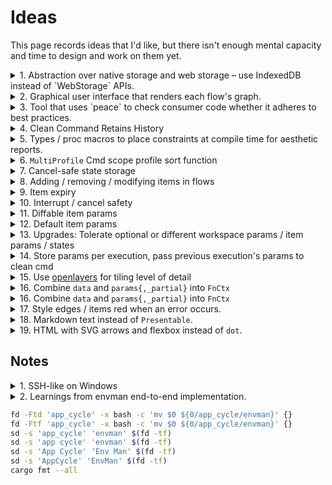 # Ideas

This page records ideas that I'd like, but there isn't enough mental capacity and time to design and work on them yet.

<details>
<summary>1. Abstraction over native storage and web storage &ndash; use IndexedDB instead of `WebStorage` APIs.</summary>
<div>
</div>
</details>

<details>
<summary>2. Graphical user interface that renders each flow's graph.</summary>
<div>

1. Each item is a node.
2. User can select which nodes to run &ndash; these may be a subset of the flow.
3. User can select beginning and ending nodes &ndash; and these can be in reverse order.

    <!--  -->

**Note:** Graphviz is compiled to WASM and published by [hpcc-systems/hpcc-js-wasm](https://github.com/hpcc-systems/hpcc-js-wasm). May be able to use that to render.

[graphviz-visual-editor](https://github.com/magjac/graphviz-visual-editor) is a library that allows basic editing of a graphviz graph. It's not yet developed to a point that is intuitive for users.

</div>
</details>

<details>
<summary>3. Tool that uses `peace` to check consumer code whether it adheres to best practices.</summary>
<div>
</div>
</details>
<details>
<summary>4. Clean Command Retains History</summary>
<div>

End users may want to see what was previously deployed.

If we retain a `${profile}/.history` directory with all previous execution information, it allows:

* Re-attempting clean up.
* Reporting on what was cleaned up.
* Computing costs of all executions

Perhaps we should make the API be, on `visit`, return a list of identifiers for things to clean up.

</div>
</details>
<details>
<summary>5. Types / proc macros to place constraints at compile time for aesthetic reports.</summary>
<div>

* short summary sentences
* 2 ~ 3 sentence paragraphs / word limit


```rust
/// An ID
#[derive(Clone, Debug, PartialEq, Eq)]
pub struct Id<'s>(Cow<'s, str>);

/// Single line description, hard limit of 200 characters.
#[derive(Clone, Debug, PartialEq, Eq)]
pub struct DescShort<'s>(Cow<'s, str>);
```

</div>
</details>
<details>
<summary>6. <code>MultiProfile</code> Cmd scope profile sort function</summary>
<div>

Users may want to sort profiles in the profile directory differently to their alphabetical / lexicographical sorting.

This may be dependent on profile params &ndash; sort env based on env type, last execution time &ndash; profile history.

</div>
</details>

<details>
<summary>7. Cancel-safe state storage</summary>
<div>

When a step ensure does multiple writes, there is a possibility of not all of those writes occur during execution:

* user interrupts the execution.
* internet connection drops.
* machine loses power.

In the last case, we cannot safely write state to disk, so a `StateCurrent` discover is needed to bring `StatesCurrentStored` up to date. However, the previous two cases, it is possible for `Item`s to return `State` that has been partially ensured, without making any further outgoing calls -- i.e. infer `StatesEnsured` based on the successful writes so far.

Note that this places a burden on the `Item` implementor to return the partial state ensured (which may conflict with keeping the `State` simple), as well as make the `ApplyFns::exec` return value more complex.

The trade off may not be worthwhile.

</div>
</details>

<details>
<summary>8. Adding / removing / modifying items in flows</summary>
<div>

Implementors may add/remove/modify items in flows.

Peace needs to be designed such that these changes do not cause already-existent flows to not be loadable, i.e. when:

* `states_*.yaml` contains state for which a step no longer exists in the flow.
* `states_*.yaml` does not contain state for a step that is newly added to the flow.
* `states_*.yaml` contains state whose fields are different to a new version of a step.

    This one can be addressed by having `State` be an enum, with versioned variants.

Also see 14.

</div>
</details>

<details>
<summary>9. Item expiry</summary>
<div>

For items that cost, it is useful to have an expiry time that causes it to be deleted.

* This would have to be supported by the service that hosts the item.
* There should be a way to notify the user of items that are about to expire.
* There should also be a way to extend the item expiry times easily.

</div>
</details>

<details>
<summary>10. Interrupt / cancel safety</summary>
<div>

The [`tokio-graceful-shutdown`] library can be used to introduce interrupt safety into item executions. This is particularly useful for write functions.

See the [`is_shutdown_requested`] method in particular.

[`tokio-graceful-shutdown`]: https://github.com/Finomnis/tokio-graceful-shutdown
[`is_shutdown_requested`]: https://docs.rs/tokio-graceful-shutdown/latest/tokio_graceful_shutdown/struct.SubsystemHandle.html#method.is_shutdown_requested

</div>
</details>

<details>
<summary>11. Diffable item params</summary>
<div>

`DiffCmd` originally was written to diff the current and goal states. However, with the second use case of "diff states between two profiles", it is also apparent that other related functionality is useful:

* Diff profile params / flow params.
* Diff item params between profiles for a given flow.

Because of diffable params, and [#94], the `Item` should likely have:

* `type Params: ItemParams + Serialize + DeserializeOwned`.
* feature gated `fn item_params_diff(..)`.

`fn item_params_diff(..)` should likely have a similar signature to `fn state_diff(..)`, whereby if one uses  `XData<'_>`, the other should as well for consistency:

* For `MultiProfileSingleFlow` commands, a diff for item params which contains a referential value (e.g. "use the `some_predecessor.ip_address()`") may(?) need information about `some_predecessor` through `Resources` / `Data`.

We should work out the design of that before settling on what `state_diff` and `item_params_diff`'s function parameters will be. See **Design Thoughts** on [#94] for how it may look like.

</div>
</details>

<details>
<summary>12. Default item params</summary>
<div>

An `Item`'s params may not necessarily be mandatory. From the `Params` type (and corresponding trait), Peace may:

* Insert default param values, if the `Item` implementor provides a default
* Still make the params required if there is no default.
* Provide a way for `ParamsSpec` for each field to be the default, or a mapping function.

</div>
</details>

<details>
<summary>13. Upgrades: Tolerate optional or different workspace params / item params / states</summary>
<div>

When new workspace params are added, or new items are added to a flow, existing `*_params.yaml`, `item_params.yaml`, and `states_*.yaml` may not contain values for those newly added params / items.

Automation software should be able to:

* Work with missing parameters.
* Work with changed parameter types.

When workspace params / items are removed from a flow, leftover params / state are no longer used. However, we may want to do one of:

* Notify the user to clean up unused params
* Peace should ignore it
* Inform the automator to still register the item, so that old execution may be loaded.

</div>
</details>

<details>
<summary>14. Store params per execution, pass previous execution's params to clean cmd</summary>
<div>

Instead of requiring `Item::State` to store the params used when applied, maybe we should store the params used in the last ensure alongside that item's state.

Users are concerned with the current state of the item. They also may be concerned with the parameters used to produce that state. Requiring item implementors to store paths / IP addresses within the state that has been ensured feels like unnecessary duplication.

However, when comparing diffs, we would hope either:

* The params used to discover the current and goal states are the same, or
* The "params and states" pairs are both compared.

Also:

* `apply_check` needs to have both the old and new params to determine whether apply needs to be executed.
* `State` as the output API, should not necessarily include params.
* When parameters change, and an apply is interrupted, then we may have earlier items using the new parameters, and later items still on the previous parameters. More complicated still, is if parameters change *in the middle of an interruption*, and re-applied.

Perhaps there should be a `(dest_parameters, Item::State)` current state, and a `(src_parameters, Item::State)` goal state. That makes sense for file downloads if we care about cleaning up the previous `dest_path`, to move a file to the new `dest_path`.

Or, all dest parameters should be in `Item::State`, because that's what's needed to know if something needs to change.

Another thought:

`states_*.yaml` should store this per item:

* params used for apply
* values resolved for those params
* current state

Also see 8.

</div>
</details>

<details>
<summary>15. Use <a href="https://openlayers.org/">openlayers</a> for tiling level of detail</summary>
<div>

Generate dot diagram using graphviz with full resolution, and then convert to tiles, then display different styling depending on the state of each item.

</div>
</details>

<details>
<summary>16. Combine <code>data</code> and <code>params{,_partial}</code> into <code>FnCtx</code></summary>
<div>

`Item` functions take in `FnCtx`, `data`, and item `params` as separate arguments.

This was done to:

* Reduce the additional layer to get `Item::Params`, or `Item::ParamsPartial`.
* Avoid progress sender from being passed in to function that didn't need it.

However, functions don't necessarily need runtime `fn_ctx` or `data`, making it noise in the signature.

Should we combine all 3 into `FnCtx`? It would make `FnCtx` type parameterized over `Params` and `ParamsPartial`.

</div>
</details>

<details>
<summary>16. Combine <code>data</code> and <code>params{,_partial}</code> into <code>FnCtx</code></summary>
<div>

`Item` functions take in `FnCtx`, `data`, and item `params` as separate arguments.

This was done to:

* Reduce the additional layer to get `Item::Params`, or `Item::ParamsPartial`.
* Avoid progress sender from being passed in to function that didn't need it.

However, functions don't necessarily need runtime `fn_ctx` or `data`, making it noise in the signature.

Should we combine all 3 into `FnCtx`? It would make `FnCtx` type parameterized over `Params` and `ParamsPartial`.

</div>
</details>

<details>
<summary>17. Style edges / items red when an error occurs.</summary>
<div>

When we hit an error, can we go through parameters / states to determine whether the error is to do with a step itself, or a link between the item and its predecessor?

Then style that link red.

</div>
</details>

<details>
<summary>18. Markdown text instead of <code>Presentable</code>.</summary>
<div>

Instead of requiring developers to `impl Presentable for` all the different types that use, and use different `Presentable` methods, we could require them to implement `Display`, using a markdown string.

Then, for different `OutputWrite` implementations, we would do something like this:

* `CliOutput`: `syntect` highlight things.
* `WebiOutput`: Use commonmark to generate HTML elements, and with 19, use that as part of each item node's content.

</div>
</details>

<details>
<summary>19. HTML with SVG arrows and flexbox instead of <code>dot</code>.</summary>
<div>

Instead of using `dot`, we just use flexbox and generate arrows between HTML `div`s.

This trades 

</div>
</details>


## Notes

<details>
<summary>1. SSH-like on Windows</summary>
<div>

* psexec
* [Windows powershell and WinRM](https://stackoverflow.com/questions/10237083/how-to-programmatically-remotely-execute-a-program-in-ec2-windows-instance/13284313#13284313)

</div>
</details>

<details>
<summary>2. Learnings from envman end-to-end implementation.</summary>
<div>

1. Referential lookup of values in state / item params. ([#94])
2. AWS SDK is not WASM ready -- includes `mio` unconditionally through `tokio` (calls UDP). ([aws-sdk-rust#59])
3. AWS SDK does not always include error detail -- S3 `head_object`. ([aws-sdk-rust#227])
4. Progress output should enable-able for state current / goal discover / clean functions.
5. Flow params are annoying to register every time we add another item. Maybe split end user provided params from item params.
6. Blank item needs a lot of rework to be easier to implement a step. ([67], [#96])
7. For `ApplyCmd`, collect `StateCurrent`, `StateGoal`, `StateDiff` in execution report.
8. AWS errors' `code` and `message` should be shown to the user.
9. Progress limit should not be returned in `ApplyFns::check`, but sent through `progress_sender.limit(ProgressLimit)`. This simplifies `check`, and allows state current/goal discovery to set the limits easily.
10. Consolidate `StatesDiscoverCmd` and `ApplyCmd`, so the outcome of a command is generic. Maybe use a trait and structs, instead of enum variants and hardcoded inlined functions, so that it is extendable.
11. Add an `ListKeysAligned` presentable type so `Presenter`s can align keys of a list dynamically.
12. Remove the `peace_cfg::State` type.
13. Contextual presentable strings, for states and diffs.

    What command is this called for:

    - state current: "is .."
    - goal state: "should be .."
    - diff between current and goal: "will change from .. to .."
    - diff between current and cleaned: "will change from .. to .."
    - diff between two profiles' current states: : "left is .., right is .."

    Maybe we don't burden the presenter implementation, but Peace will insert the contextual words

14. Easy API functions for diffing -- current vs goal, between profiles' current states.
15. What about diffing states of different state versions?

    Maybe this is already taken care of -- `state_diff` is already passed in both `State`s, so implementors had to manage it already.


[#67]: https://github.com/azriel91/peace/issues/67
[#94]: https://github.com/azriel91/peace/issues/94
[#96]: https://github.com/azriel91/peace/issues/96
[aws-sdk-rust#59]: https://github.com/awslabs/aws-sdk-rust/issues/59
[aws-sdk-rust#227]: https://github.com/awslabs/aws-sdk-rust/issues/227

</div>
</details>


```bash
fd -Ftd 'app_cycle' -x bash -c 'mv $0 ${0/app_cycle/envman}' {}
fd -Ftf 'app_cycle' -x bash -c 'mv $0 ${0/app_cycle/envman}' {}
sd -s 'app_cycle' 'envman' $(fd -tf)
sd -s 'app cycle' 'envman' $(fd -tf)
sd -s 'App Cycle' 'Env Man' $(fd -tf)
sd -s 'AppCycle' 'EnvMan' $(fd -tf)
cargo fmt --all
```
